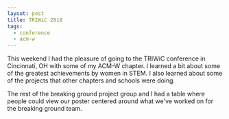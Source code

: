```yaml
---
layout: post
title: TRIWiC 2018
tags:
  - conference
  - acm-w
---
```


This weekend I had the pleasure of going to the TRIWiC conference in Cincinnati, OH with some of my ACM-W chapter. I learned a bit about some of the greatest achievements by women in STEM. I also learned about some of the projects that other chapters and schools were doing.

The rest of the breaking ground project group and I had a table where people could view our poster centered around what we've worked on for the breaking ground team.
